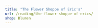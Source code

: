 ```yaml
---
title: "The Flower Shoppe of Eric's"
url: /reading/the-flower-shoppe-of-erics/
shop: Blumen
---
```

